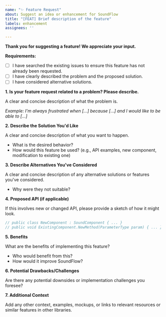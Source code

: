 ```yaml
---
name: "✨ Feature Request"
about: Suggest an idea or enhancement for SoundFlow
title: "[FEAT] Brief description of the feature"
labels: enhancement
assignees: ''

---
```


**Thank you for suggesting a feature! We appreciate your input.**

**Requirements:**
*   [ ] I have searched the existing issues to ensure this feature has not already been requested.
*   [ ] I have clearly described the problem and the proposed solution.
*   [ ] I have considered alternative solutions.

**1. Is your feature request related to a problem? Please describe.**

A clear and concise description of what the problem is.

*Example: I'm always frustrated when [...] because [...] and I would like to be able to [...]*

**2. Describe the Solution You'd Like**

A clear and concise description of what you want to happen.
*   What is the desired behavior?
*   How would this feature be used? (e.g., API examples, new component, modification to existing one)

**3. Describe Alternatives You've Considered**

A clear and concise description of any alternative solutions or features you've considered.
*   Why were they not suitable?

**4. Proposed API (if applicable)**

If this involves new or changed API, please provide a sketch of how it might look.
```csharp
// public class NewComponent : SoundComponent { ... }
// public void ExistingComponent.NewMethod(ParameterType param) { ... }
```

**5. Benefits**

What are the benefits of implementing this feature?
*   Who would benefit from this?
*   How would it improve SoundFlow?

**6. Potential Drawbacks/Challenges**

Are there any potential downsides or implementation challenges you foresee?

**7. Additional Context**

Add any other context, examples, mockups, or links to relevant resources or similar features in other libraries.
